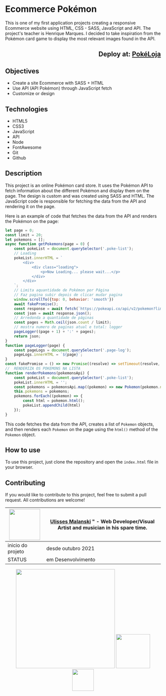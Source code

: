 # Ecommerce Pokémon

This is one of my first application projects creating a responsive Ecommerce website using HTML, CSS - SASS, JavaScript and API. The project's teacher is Henrique Marques. I decided to take inspiration from the Pokémon card game to display the most relevant images found in the API.  

<div align="right">
   
## Deploy at: <a href="https://github.com/malanski/pokeLoja2/">PokéLoja</a>  
   
</div>

## Objectives  
  
- Create a site Ecommerce with SASS + HTML
- Use API (API Pokémon) through JavaScript fetch
- Customize or design


## Technologies 
  
- HTML5
- CSS3
- JavaScript
- API
- Node
- FontAwesome
- Git
- Github

## Description

This project is an online Pokémon card store. It uses the Pokémon API to fetch information about the different Pokémon and display them on the page. The design is custom and was created using SASS and HTML. The JavaScript code is responsible for fetching the data from the API and rendering it on the page.  

Here is an example of code that fetches the data from the API and renders the Pokémon on the page:  

```javascript
let page = 0;
const limit = 20;
let pokemons = [];
async function getPokemons(page = 0) {
    const pokeList = document.querySelector('.poke-list');
    // Loading
    pokeList.innerHTML = `
        <div>
            <div class="loading">
                <p>Now Loading... please wait...</p>
            </div>
        </div>
    `;
    // Limita aquantidade de Pokémon por Página
    // Faz pagina subir depois de clicar mudar pagina
    window.scrollTo({top: 0, behavior: 'smooth'})
    await fakePromise();
    const response = await fetch(`https://pokeapi.co/api/v2/pokemon?limit=${limit}&offset=${limit * page}`);
    const json = await response.json();
    // Arredonda a quantidade de páginas
    const pages = Math.ceil(json.count / limit);
    // mostra numero de paginas atual e total: logger
    pageLogger((page + 1) + ':' + pages);
    return json;
}
function pageLogger(page) {
    const pageLogs = document.querySelector('.page-log');
    pageLogs.innerHTML = `${page}`;
}
const fakePromise = () => new Promise((resolve) => setTimeout(resolve, 500));
//  RENDERIZA OS POKEMONS NA LISTA
function renderPokemons(pokemonsApi) {
    const pokeList = document.querySelector('.poke-list');
    pokeList.innerHTML = '';
    const pokemons = pokemonsApi.map((pokemon) => new Pokemon(pokemon.name, pokemon.url));
    this.pokemons = pokemons;
    pokemons.forEach((pokemon) => {
        const html = pokemon.html();
        pokeList.appendChild(html)
    });
}
```

This code fetches the data from the API, creates a list of `Pokemon` objects, and then renders each `Pokemon` on the page using the `html()` method of the `Pokemon` object.  
  
## How to use

To use this project, just clone the repository and open the `index.html` file in your browser.  
  
## Contributing

If you would like to contribute to this project, feel free to submit a pull request. All contributions are welcome!  


<div align="left" margin-top="-150px">
    
| <img height="100px" src="https://avatars.githubusercontent.com/u/87362996?v=4"> | <a href="https://github.com/malanski">Ulisses Malanski</a> " - Web Developer/Visual Artist and musician in his spare time.  |
| ----------- | ----------- |
| inicio do projeto | desde outubro 2021 |
| STATUS | em Desenvolvimento |

    
<div>

<div align="center">  
  <img height="320em" src="https://assets.pokemon.com/assets/cms2/img/pokedex/full/890.png">
  <img height="110em" src="https://assets.pokemon.com/assets/cms2/img/pokedex/full/889.png">
  <img height="70em" src="https://assets.pokemon.com/assets/cms2/img/pokedex/full/891.png">
</div>



